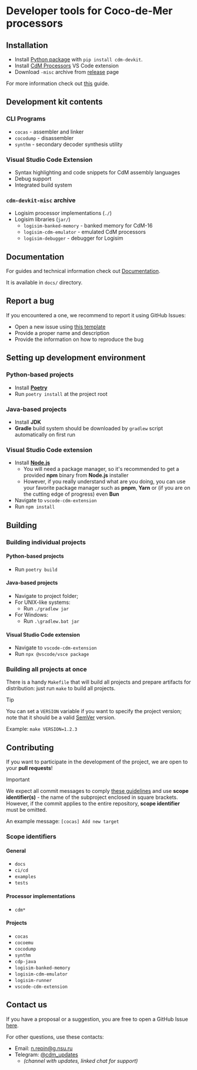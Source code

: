 # Developer tools for Coco-de-Mer processors

## Installation

- Install [Python package](https://pypi.org/project/cdm-devkit) with `pip install cdm-devkit`.
- Install [CdM Processors](https://marketplace.visualstudio.com/items?itemName=cdm-processors.vscode-cdm-extension) VS Code extension
- Download `-misc` archive from [release](https://github.com/cdm-processors/cdm-devkit/releases/latest) page

For more information check out [this](./docs/guides/1-installing.md) guide.

## Development kit contents

### CLI Programs

- `cocas` - assembler and linker
- `cocodump` - disassembler
- `synthm` - secondary decoder synthesis utility

### Visual Studio Code Extension

- Syntax highlighting and code snippets for CdM assembly languages
- Debug support
- Integrated build system

### `cdm-devkit-misc` archive

- Logisim processor implementations (`./`)
- Logisim libraries (`jar/`)
  - `logisim-banked-memory` - banked memory for CdM-16
  - `logisim-cdm-emulator` - emulated CdM processors
  - `logisim-debugger` - debugger for Logisim

## Documentation

For guides and technical information check out [Documentation](./docs/README.md).

It is available in `docs/` directory.

## Report a bug

If you encountered a one, we recommend to report it using GitHub Issues:

- Open a new issue using [this template](https://github.com/cdm-processors/cdm-devkit/issues/new?template=bug_report.md)
- Provide a proper name and description
- Provide the information on how to reproduce the bug

## Setting up development environment

### Python-based projects

- Install [**Poetry**](https://python-poetry.org/docs/#installation)
- Run `poetry install` at the project root

### Java-based projects

- Install **JDK**
- **Gradle** build system should be downloaded by `gradlew` script automatically on first run

### Visual Studio Code extension

- Install [**Node.js**](https://nodejs.org/en)
  - You will need a package manager, so it's recommended to get a provided **npm** binary from **Node.js** installer
  - However, if you really understand what are you doing, you can use your favorite package manager such as **pnpm**, **Yarn** or (if you are on the cutting edge of progress) even **Bun**
- Navigate to `vscode-cdm-extension`
- Run `npm install`

## Building

### Building individual projects

#### Python-based projects

- Run `poetry build`

#### Java-based projects

- Navigate to project folder;
- For UNIX-like systems:
  - Run `./gradlew jar`
- For Windows:
  - Run `.\gradlew.bat jar`

#### Visual Studio Code extension

- Navigate to `vscode-cdm-extension`
- Run `npx @vscode/vsce package`

### Building all projects at once

There is a handy `Makefile` that will build all projects and prepare artifacts for distribution: just run `make` to build all projects.

> [!TIP]
> You can set a `VERSION` variable if you want to specify the project version; note that it should be a valid [SemVer](https://semver.org/) version.
>
> Example: `make VERSION=1.2.3`

## Contributing

If you want to participate in the development of the project, we are open to your **pull requests**!

> [!IMPORTANT]
> We expect all commit messages to comply [these guidelines](https://gist.github.com/robertpainsi/b632364184e70900af4ab688decf6f53) and use **scope identifier(s)** - the name of the subproject enclosed in square brackets. However, if the commit applies to the entire repository, **scope identifier** must be omitted.

An example message: `[cocas] Add new target`

### Scope identifiers

#### General

- `docs`
- `ci/cd`
- `examples`
- `tests`

#### Processor implementations

- `cdm*`

#### Projects

- `cocas`
- `cocoemu`
- `cocodump`
- `synthm`
- `cdp-java`
- `logisim-banked-memory`
- `logisim-cdm-emulator`
- `logisim-runner`
- `vscode-cdm-extension`

## Contact us

If you have a proposal or a suggestion, you are free to open a GitHub Issue [here](https://github.com/cdm-processors/cdm-devkit/issues/new?template=feature_request.md).

For other questions, use these contacts:
- Email: [n.repin@g.nsu.ru](mailto:n.repin@g.nsu.ru)
- Telegram: [@cdm_updates](https://t.me/cdm_updates)
  - *(channel with updates, linked chat for support)*
